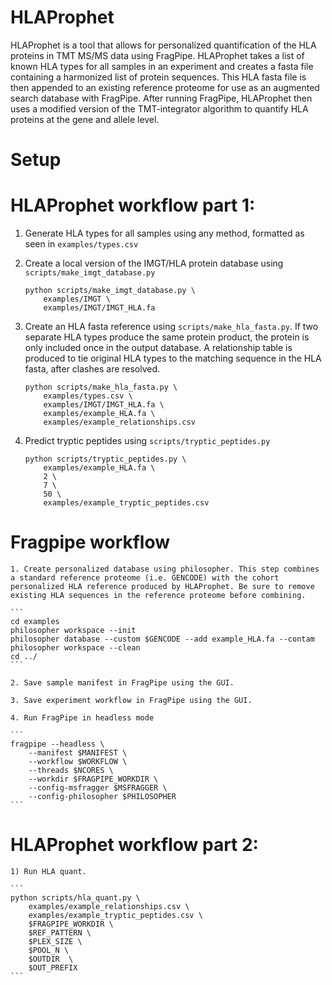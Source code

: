 # HLAProphet

HLAProphet is a tool that allows for personalized quantification of the HLA proteins in TMT MS/MS data using FragPipe. HLAProphet takes a list of known HLA types for all samples in an experiment and creates a fasta file containing a harmonized list of protein sequences. This HLA fasta file is then appended to an existing reference proteome for use as an augmented search database with FragPipe. After running FragPipe, HLAProphet then uses a modified version of the TMT-integrator algorithm to quantify HLA proteins at the gene and allele level.

# Setup


# HLAProphet workflow part 1:

1) Generate HLA types for all samples using any method, formatted as seen in `examples/types.csv`

2) Create a local version of the IMGT/HLA protein database using `scripts/make_imgt_database.py`
    ```
    python scripts/make_imgt_database.py \
        examples/IMGT \
        examples/IMGT/IMGT_HLA.fa
    ```

3) Create an HLA fasta reference using `scripts/make_hla_fasta.py`. If two separate HLA types produce the same protein product, the protein is only included once in the output database. A relationship table is produced to tie original HLA types to the matching sequence in the HLA fasta, after clashes are resolved.
    ```
    python scripts/make_hla_fasta.py \
        examples/types.csv \
        examples/IMGT/IMGT_HLA.fa \
        examples/example_HLA.fa \
        examples/example_relationships.csv
    ```

3) Predict tryptic peptides using `scripts/tryptic_peptides.py`
    ```
    python scripts/tryptic_peptides.py \
        examples/example_HLA.fa \
        2 \
        7 \
        50 \
        examples/example_tryptic_peptides.csv
    ```

# Fragpipe workflow
    1. Create personalized database using philosopher. This step combines a standard reference proteome (i.e. GENCODE) with the cohort personalized HLA reference produced by HLAProphet. Be sure to remove existing HLA sequences in the reference proteome before combining.

    ```
    cd examples
    philosopher workspace --init
    philosopher database --custom $GENCODE --add example_HLA.fa --contam
    philosopher workspace --clean
    cd ../
    ```

    2. Save sample manifest in FragPipe using the GUI.

    3. Save experiment workflow in FragPipe using the GUI. 

    4. Run FragPipe in headless mode

    ```
    fragpipe --headless \
        --manifest $MANIFEST \
        --workflow $WORKFLOW \
        --threads $NCORES \
        --workdir $FRAGPIPE_WORKDIR \
        --config-msfragger $MSFRAGGER \
        --config-philosopher $PHILOSOPHER
    ```

# HLAProphet workflow part 2:
    1) Run HLA quant. 

    ```
    python scripts/hla_quant.py \
        examples/example_relationships.csv \
        examples/example_tryptic_peptides.csv \
        $FRAGPIPE_WORKDIR \
        $REF_PATTERN \
        $PLEX_SIZE \
        $POOL_N \
        $OUTDIR  \
        $OUT_PREFIX
    ```